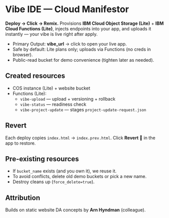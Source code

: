 # Vibe IDE — Cloud Manifestor

**Deploy → Click → Remix.** Provisions **IBM Cloud Object Storage (Lite)** + **IBM Cloud Functions (Lite)**,
injects endpoints into your app, and uploads it instantly — your vibe is live right after apply.

- Primary Output: **vibe_url** → click to open your live app.
- Safe by default: Lite plans only; uploads via Functions (no creds in browser).
- Public-read bucket for demo convenience (tighten later as needed).

## Created resources
- COS instance (Lite) + website bucket
- Functions (Lite):
  - `vibe-upload` — upload + versioning + rollback
  - `vibe-status` — readiness check
  - `vibe-project-update` — stages `project-update-request.json`

## Revert
Each deploy copies `index.html` → `index.prev.html`. Click **Revert 💫** in the app to restore.

## Pre-existing resources
- If `bucket_name` exists (and you own it), we reuse it.
- To avoid conflicts, delete old demo buckets or pick a new name.
- Destroy cleans up (`force_delete=true`).

## Attribution
Builds on static website DA concepts by **Arn Hyndman** (colleague).
